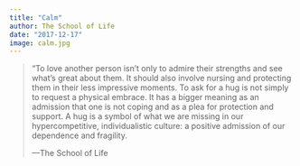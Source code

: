 ```yaml
---
title: "Calm"
author: The School of Life
date: "2017-12-17"
image: calm.jpg
---
```


> “To love another person isn’t only to admire their strengths and see what’s great about them. It should also involve nursing and protecting them in their less impressive moments. To ask for a hug is not simply to request a physical embrace. It has a bigger meaning as an admission that one is not coping and as a plea for protection and support. A hug is a symbol of what we are missing in our hypercompetitive, individualistic culture: a positive admission of our dependence and fragility.
>
> —The School of Life

